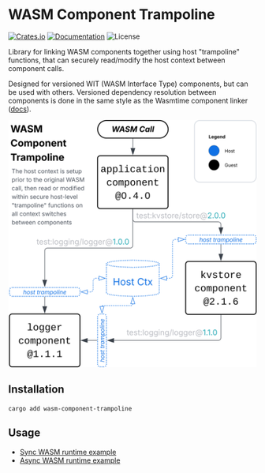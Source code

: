 WASM Component Trampoline
=========================

[![Crates.io](https://img.shields.io/crates/v/wasm-component-trampoline.svg)](https://crates.io/crates/wasm-component-trampoline)
[![Documentation](https://docs.rs/wasm-component-trampoline/badge.svg)](https://docs.rs/wasm-component-trampoline)
![License](https://img.shields.io/crates/l/wasm-component-trampoline.svg)

Library for linking WASM components together using host "trampoline" functions, that can securely read/modify the host
context between component calls.

Designed for versioned WIT (WASM Interface Type) components, but can be used with others. Versioned dependency
resolution between components is done in the same style as the Wasmtime component linker
([docs](https://docs.wasmtime.dev/api/wasmtime/component/struct.Linker.html#names-and-semver)).

![WASM Component Trampoline Example Diagram](https://raw.githubusercontent.com/andyl-technologies/wasm-component-trampoline/refs/heads/master/docs/images/example_diagram.svg)

## Installation

```shell
cargo add wasm-component-trampoline
```

## Usage

- [Sync WASM runtime example](https://github.com/andyl-technologies/wasm-component-trampoline/blob/master/tests/runner/src/bin/runner.rs)
- [Async WASM runtime example](https://github.com/andyl-technologies/wasm-component-trampoline/blob/master/tests/runner/src/bin/async-runner.rs)
